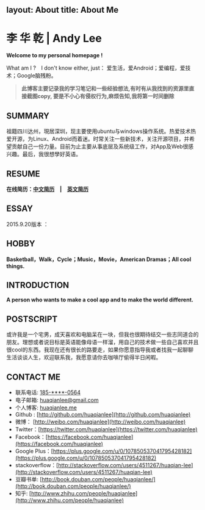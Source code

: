 layout: About
title: About Me
---
李 华 乾 | Andy Lee　
=============

**Welcome to my personal homepage !**

What am I ?　I don't know either, just： 爱生活，爱Android；爱编程，爱技术；Google脑残粉。

>**此博客主要记录我的学习笔记和一些经验想法,有时有从我找到的资源里直接截图copy, 要是不小心有侵权行为,麻烦告知,我将第一时间删除**

SUMMARY
-------

祖籍四川达州，現居深圳，现主要使用ubuntu与windows操作系统。热爱技术热爱开源，为Linux、Android而着迷。时常关注一些新技术，关注开源项目，并希望贡献自己一份力量。目前为止主要从事底层及系统级工作，对App及Web很感兴趣。最后，我很想學好英语。

RESUME
------
**在线简历：[中文简历](../resume_cn.html)　|　[英文简历](../resume_en.html)**

ESSAY
------
2015.9.20版本 ：



HOBBY
-------
**Basketball，Walk，Cycle；Music，Movie，American Dramas；All cool things.**

INTRODUCTION
------------------

**A person who wants to make a cool app and to make the world different.**

POSTSCRIPT
------------------
或许我是一个宅男，成天喜欢和电脑呆在一块，但我也很期待结交一些志同道合的朋友。理想或者说目标是英语能像母语一样溜，用自己的技术做一些自己喜欢并且很cool的东西。我现在还有很长的路要走，如果你愿意指导我或者找我一起聊聊生活谈谈人生，欢迎联系我，我愿意请你去咖啡厅偷得半日闲暇。

CONTACT ME
------------------
- 联系电话: [185-\*\*\*\*-0564](tel://180-\*\*\*\*-0564)
- 电子邮箱: <huaqianlee@gmail.com>
- 个人博客: [huaqianlee.me](http://huaqianlee.me)
- Github : [http://github.com/huaqianlee](http://github.com/huaqianlee)
- 微博： [http://weibo.com/huaqianlee](http://weibo.com/huaqianlee)
- Twitter：[https://twitter.com/huaqianlee](https://twitter.com/huaqianlee)
- Facebook：[https://facebook.com/huaqianlee](https://facebook.com/huaqianlee)
- Google Plus：[https://plus.google.com/u/0/107850537041795428182](https://plus.google.com/u/0/107850537041795428182)
- stackoverflow：[http://stackoverflow.com/users/4511267/huaqian-lee](http://stackoverflow.com/users/4511267/huaqian-lee)
- 豆瓣书单: [http://book.douban.com/people/huaqianlee/](http://book.douban.com/people/huaqianlee/)
- 知乎:  [http://www.zhihu.com/people/huaqianlee](http://www.zhihu.com/people/huaqianlee)
